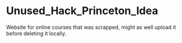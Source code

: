 # Unused_Hack_Princeton_Idea
Website for online courses that was scrapped, might as well upload it before deleting it locally.
